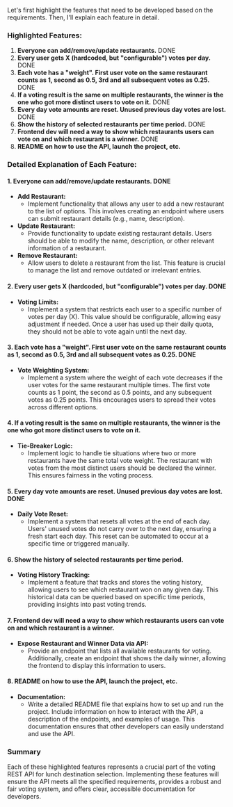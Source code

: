Let's first highlight the features that need to be developed based on the requirements. Then, I'll explain each feature in detail.

### **Highlighted Features:**

1. **Everyone can add/remove/update restaurants.** DONE
2. **Every user gets X (hardcoded, but "configurable") votes per day.** DONE
3. **Each vote has a "weight". First user vote on the same restaurant counts as 1, second as 0.5, 3rd and all subsequent votes as 0.25.** DONE
4. **If a voting result is the same on multiple restaurants, the winner is the one who got more distinct users to vote on it.** DONE
5. **Every day vote amounts are reset. Unused previous day votes are lost.** DONE
6. **Show the history of selected restaurants per time period.** DONE
7. **Frontend dev will need a way to show which restaurants users can vote on and which restaurant is a winner.** DONE
8. **README on how to use the API, launch the project, etc.**

### **Detailed Explanation of Each Feature:**

#### 1. **Everyone can add/remove/update restaurants.** DONE
   - **Add Restaurant:**
     - Implement functionality that allows any user to add a new restaurant to the list of options. This involves creating an endpoint where users can submit restaurant details (e.g., name, description).
   - **Update Restaurant:**
     - Provide functionality to update existing restaurant details. Users should be able to modify the name, description, or other relevant information of a restaurant.
   - **Remove Restaurant:**
     - Allow users to delete a restaurant from the list. This feature is crucial to manage the list and remove outdated or irrelevant entries.

#### 2. **Every user gets X (hardcoded, but "configurable") votes per day.** DONE
   - **Voting Limits:**
     - Implement a system that restricts each user to a specific number of votes per day (X). This value should be configurable, allowing easy adjustment if needed. Once a user has used up their daily quota, they should not be able to vote again until the next day.

#### 3. **Each vote has a "weight". First user vote on the same restaurant counts as 1, second as 0.5, 3rd and all subsequent votes as 0.25.** DONE
   - **Vote Weighting System:**
     - Implement a system where the weight of each vote decreases if the user votes for the same restaurant multiple times. The first vote counts as 1 point, the second as 0.5 points, and any subsequent votes as 0.25 points. This encourages users to spread their votes across different options.

#### 4. **If a voting result is the same on multiple restaurants, the winner is the one who got more distinct users to vote on it.**
   - **Tie-Breaker Logic:**
     - Implement logic to handle tie situations where two or more restaurants have the same total vote weight. The restaurant with votes from the most distinct users should be declared the winner. This ensures fairness in the voting process.

#### 5. **Every day vote amounts are reset. Unused previous day votes are lost.** DONE
   - **Daily Vote Reset:**
     - Implement a system that resets all votes at the end of each day. Users' unused votes do not carry over to the next day, ensuring a fresh start each day. This reset can be automated to occur at a specific time or triggered manually.

#### 6. **Show the history of selected restaurants per time period.**
   - **Voting History Tracking:**
     - Implement a feature that tracks and stores the voting history, allowing users to see which restaurant won on any given day. This historical data can be queried based on specific time periods, providing insights into past voting trends.

#### 7. **Frontend dev will need a way to show which restaurants users can vote on and which restaurant is a winner.**
   - **Expose Restaurant and Winner Data via API:**
     - Provide an endpoint that lists all available restaurants for voting. Additionally, create an endpoint that shows the daily winner, allowing the frontend to display this information to users.

#### 8. **README on how to use the API, launch the project, etc.**
   - **Documentation:**
     - Write a detailed README file that explains how to set up and run the project. Include information on how to interact with the API, a description of the endpoints, and examples of usage. This documentation ensures that other developers can easily understand and use the API.

### **Summary**

Each of these highlighted features represents a crucial part of the voting REST API for lunch destination selection. Implementing these features will ensure the API meets all the specified requirements, provides a robust and fair voting system, and offers clear, accessible documentation for developers.



